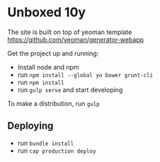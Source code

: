 # Unboxed 10y #

The site is built on top of yeoman template https://github.com/yeoman/generator-webapp

Get the project up and running:

- Install node and npm
- run ```npm install --global yo bower grunt-cli```
- run ```npm install```
- run ```gulp serve``` and start developing

To make a distribution, run ```gulp``` 


## Deploying ##

- run ```bundle install```
- run ```cap production deploy```
